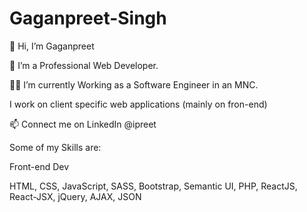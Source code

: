 # Gaganpreet-Singh

👋 Hi, I’m Gaganpreet

👀 I’m a Professional Web Developer.

🐱‍🚀 I’m currently Working as a Software Engineer in an MNC.

I work on client specific web applications (mainly on fron-end)

📫 Connect me on LinkedIn @ipreet

Some of my Skills are:

Front-end Dev

HTML, CSS, JavaScript, SASS, Bootstrap, Semantic UI, PHP, ReactJS, React-JSX, jQuery, AJAX, JSON
